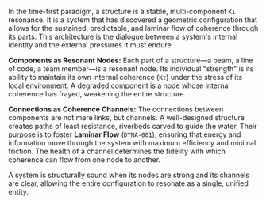 In the time-first paradigm, a structure is a stable, multi-component `Ki` resonance. It is a system that has discovered a geometric configuration that allows for the sustained, predictable, and laminar flow of coherence through its parts. This architecture is the dialogue between a system's internal identity and the external pressures it must endure.

**Components as Resonant Nodes:** Each part of a structure—a beam, a line of code, a team member—is a resonant node. Its individual "strength" is its ability to maintain its own internal coherence (`Kτ`) under the stress of its local environment. A degraded component is a node whose internal coherence has frayed, weakening the entire structure.

**Connections as Coherence Channels:** The connections between components are not mere links, but channels. A well-designed structure creates paths of least resistance, riverbeds carved to guide the water. Their purpose is to foster **Laminar Flow** (`DYNA-001`), ensuring that energy and information move through the system with maximum efficiency and minimal friction. The health of a channel determines the fidelity with which coherence can flow from one node to another.

A system is structurally sound when its nodes are strong and its channels are clear, allowing the entire configuration to resonate as a single, unified entity.